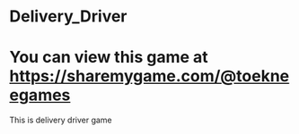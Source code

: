 # Delivery_Driver
# You can view this game at https://sharemygame.com/@toekneegames
This is delivery driver game
